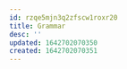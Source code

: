 ```yaml
---
id: rzqe5mjn3q2zfscw1roxr20
title: Grammar
desc: ''
updated: 1642702070350
created: 1642702070351
---
```


